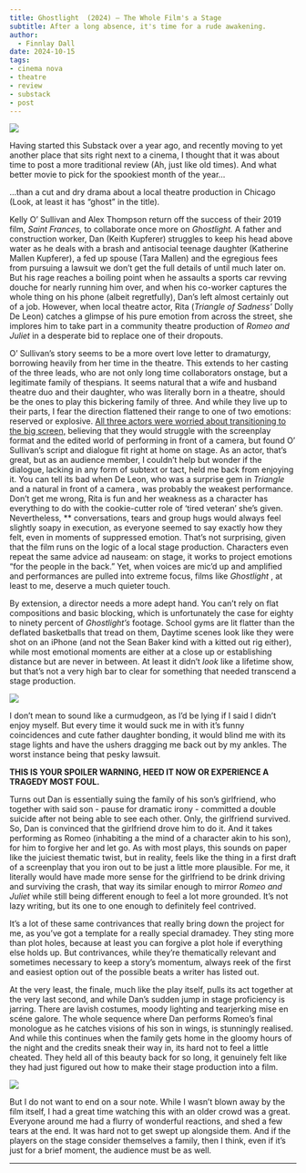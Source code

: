```yaml
---
title: Ghostlight  (2024) – The Whole Film's a Stage
subtitle: After a long absence, it's time for a rude awakening.
author:
  - Finnlay Dall
date: 2024-10-15
tags:
- cinema nova
- theatre
- review
- substack
- post
---
```

[![](https://substackcdn.com/image/fetch/w*1456,c*limit,f*auto,q*auto:good,fl*progressive:steep/https%3A%2F%2Fsubstack-post-media.s3.amazonaws.com%2Fpublic%2Fimages%2F348d24ca-1561-477b-81f6-5688a056697f*3840x2160.jpeg)](https://substackcdn.com/image/fetch/f*auto,q*auto:good,fl*progressive:steep/https%3A%2F%2Fsubstack-post-media.s3.amazonaws.com%2Fpublic%2Fimages%2F348d24ca-1561-477b-81f6-5688a056697f*3840x2160.jpeg)

Having started this Substack over a year ago, and recently moving to yet another place that sits right next to a cinema, I thought that it was about time to post a more traditional review (Ah, just like old times). And what better movie to pick for the spookiest month of the year…

…than a cut and dry drama about a local theatre production in Chicago (Look, at least it has “ghost” in the title). 

Kelly O’ Sullivan and Alex Thompson return off the success of their 2019 film, *Saint Frances,* to collaborate once more on *Ghostlight.* A father and construction worker, Dan (Keith Kupferer) struggles to keep his head above water as he deals with a brash and antisocial teenage daughter (Katherine Mallen Kupferer), a fed up spouse (Tara Mallen) and the egregious fees from pursuing a lawsuit we don’t get the full details of until much later on. But his rage reaches a boiling point when he assaults a sports car revving douche for nearly running him over, and when his co-worker captures the whole thing on his phone (albeit regretfully), Dan’s left almost certainly out of a job. However, when local theatre actor, Rita (*Triangle of Sadness'*  Dolly De Leon) catches a glimpse of his pure emotion from across the street, she implores him to take part in a community theatre production of *Romeo and Juliet* in a desperate bid to replace one of their dropouts.

O’ Sullivan’s story seems to be a more overt love letter to dramaturgy, borrowing heavily from her time in the theatre. This extends to her casting of the three leads, who are not only long time collaborators onstage, but a legitimate family of thespians. It seems natural that a wife and husband theatre duo and their daughter, who was literally born in a theatre, should be the ones to play this bickering family of three. And while they live up to their parts, I fear the direction flattened their range to one of two emotions: reserved or explosive. [All three actors were worried about transitioning to the big screen,](https://cinemafemme.com/2024/06/10/this-is-our-family-tara-mallen-keith-kupferer-and-katherine-mallen-kupferer-on-ghostlight/) believing that they would struggle with the screenplay format and the edited world of performing in front of a camera, but found O’ Sullivan’s script and dialogue fit right at home on stage. As an actor, that’s great, but as an audience member, I couldn’t help but wonder if the dialogue, lacking in any form of subtext or tact, held me back from enjoying it. You can tell its bad when De Leon, who was a surprise gem in *Triangle* and a natural in front of a camera *,* was probably the weakest performance. Don’t get me wrong, Rita is fun and her weakness as a character has everything to do with the cookie-cutter role of ‘tired veteran’ she’s given. Nevertheless, ** conversations, tears and group hugs would always feel slightly soapy in execution, as everyone seemed to say exactly how they felt, even in moments of suppressed emotion. That’s not surprising, given that the film runs on the logic of a local stage production. Characters even repeat the same advice ad nauseam: on stage, it works to project emotions “for the people in the back.” Yet, when voices are mic’d up and amplified and performances are pulled into extreme focus, films like *Ghostlight* , at least to me, deserve a much quieter touch.

By extension, a director needs a more adept hand. You can’t rely on flat compositions and basic blocking, which is unfortunately the case for eighty to ninety percent of *Ghostlight’s* footage. School gyms are lit flatter than the deflated basketballs that tread on them, Daytime scenes look like they were shot on an iPhone (and not the Sean Baker kind with a kitted out rig either), while most emotional moments are either at a close up or establishing distance but are never in between. At least it didn’t *look* like a lifetime show, but that’s not a very high bar to clear for something that needed transcend a stage production.

[![](https://substackcdn.com/image/fetch/w*1456,c*limit,f*auto,q*auto:good,fl*progressive:steep/https%3A%2F%2Fsubstack-post-media.s3.amazonaws.com%2Fpublic%2Fimages%2F05ecf2fa-64ed-4f6e-91ad-1df3577b5641*1920x1080.jpeg)](https://substackcdn.com/image/fetch/f*auto,q*auto:good,fl*progressive:steep/https%3A%2F%2Fsubstack-post-media.s3.amazonaws.com%2Fpublic%2Fimages%2F05ecf2fa-64ed-4f6e-91ad-1df3577b5641*1920x1080.jpeg)

I don’t mean to sound like a curmudgeon, as I’d be lying if I said I didn’t enjoy myself. But every time it would suck me in with it’s funny coincidences and cute father daughter bonding, it would blind me with its stage lights and have the ushers dragging me back out by my ankles. The worst instance being that pesky lawsuit.

 **THIS IS YOUR SPOILER WARNING, HEED IT NOW OR EXPERIENCE A TRAGEDY MOST FOUL.**

Turns out Dan is essentially suing the family of his son’s girlfriend, who together with said son - pause for dramatic irony - committed a double suicide after not being able to see each other. Only, the girlfriend survived. So, Dan is convinced that the girlfriend drove him to do it. And it takes performing as Romeo (inhabiting a the mind of a character akin to his son), for him to forgive her and let go. As with most plays, this sounds on paper like the juiciest thematic twist, but in reality, feels like the thing in a first draft of a screenplay that you iron out to be just a little more plausible. For me, it literally would have made more sense for the girlfriend to be drink driving and surviving the crash, that way its similar enough to mirror *Romeo and Juliet* while still being different enough to feel a lot more grounded. It’s not lazy writing, but its one to one enough to definitely feel contrived. 

It’s a lot of these same contrivances that really bring down the project for me, as you’ve got a template for a really special dramadey. They sting more than plot holes, because at least you can forgive a plot hole if everything else holds up. But contrivances, while they’re thematically relevant and sometimes necessary to keep a story’s momentum, always reek of the first and easiest option out of the possible beats a writer has listed out.

At the very least, the finale, much like the play itself, pulls its act together at the very last second, and while Dan’s sudden jump in stage proficiency is jarring. There are lavish costumes, moody lighting and tearjerking mise en scéne galore. The whole sequence where Dan performs Romeo’s final monologue as he catches visions of his son in wings, is stunningly realised. And while this continues when the family gets home in the gloomy hours of the night and the credits sneak their way in, its hard not to feel a little cheated. They held all of this beauty back for so long, it genuinely felt like they had just figured out how to make their stage production into a film.

[![](https://substackcdn.com/image/fetch/w*1456,c*limit,f*auto,q*auto:good,fl*progressive:steep/https%3A%2F%2Fsubstack-post-media.s3.amazonaws.com%2Fpublic%2Fimages%2Fb925ef49-b483-4a0f-8553-a1af07db30af*3840x2160.jpeg)](https://substackcdn.com/image/fetch/f*auto,q*auto:good,fl*progressive:steep/https%3A%2F%2Fsubstack-post-media.s3.amazonaws.com%2Fpublic%2Fimages%2Fb925ef49-b483-4a0f-8553-a1af07db30af*3840x2160.jpeg)

But I do not want to end on a sour note. While I wasn’t blown away by the film itself, I had a great time watching this with an older crowd was a great. Everyone around me had a flurry of wonderful reactions, and shed a few tears at the end. It was hard not to get swept up alongside them. And if the players on the stage consider themselves a family, then I think, even if it’s just for a brief moment, the audience must be as well.

* * *
